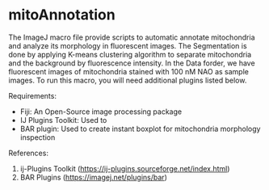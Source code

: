 # mitoAnnotation
The ImageJ macro file provide scripts to automatic annotate mitochondria and analyze its morphology in fluorescent images.
The Segmentation is done by applying K-means clustering algorithm to separate mitochondria and the background by fluorescence intensity.
In the Data forder, we have fluorescent images of mitochondria stained with 100 nM NAO as sample images.
To run this macro, you will need additional plugins listed below.


Requirements:
-  Fiji:
    An Open-Source image processing package
-  IJ Plugins Toolkit:
    Used to 
-  BAR plugin:
    Used to create instant boxplot for mitochondria morphology inspection

References:
1. ij-Plugins Toolkit (https://ij-plugins.sourceforge.net/index.html)
2. BAR Plugins (https://imagej.net/plugins/bar)
